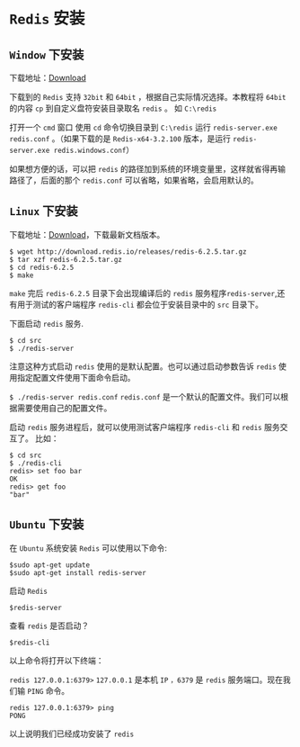 # `Redis` 安装

## `Window` 下安装
下载地址：[Download](https://github.com/dmajkic/redis/downloads)

下载到的 `Redis` 支持 `32bit` 和 `64bit` ，根据自己实际情况选择。本教程将 `64bit` 的内容 `cp` 到自定义盘符安装目录取名 `redis` 。 如 `C:\redis`

打开一个 `cmd` 窗口 使用 `cd` 命令切换目录到 `C:\redis` 运行 `redis-server.exe` `redis.conf` 。（如果下载的是 `Redis-x64-3.2.100` 版本，是运行 `redis-server.exe redis.windows.conf`）

如果想方便的话，可以把 `redis` 的路径加到系统的环境变量里，这样就省得再输路径了，后面的那个 `redis.conf` 可以省略，如果省略，会启用默认的。

## `Linux` 下安装
下载地址：[Download](http://redis.io/download)，下载最新文档版本。
```linux
$ wget http://download.redis.io/releases/redis-6.2.5.tar.gz
$ tar xzf redis-6.2.5.tar.gz
$ cd redis-6.2.5
$ make
```
`make` 完后 `redis-6.2.5` 目录下会出现编译后的 `redis` 服务程序`redis-server`,还有用于测试的客户端程序 `redis-cli` 都会位于安装目录中的 `src` 目录下。

下面启动 `redis` 服务.
```
$ cd src
$ ./redis-server
```
注意这种方式启动 `redis` 使用的是默认配置。也可以通过启动参数告诉 `redis` 使用指定配置文件使用下面命令启动。

`$ ./redis-server redis.conf`
`redis.conf` 是一个默认的配置文件。我们可以根据需要使用自己的配置文件。

启动 `redis` 服务进程后，就可以使用测试客户端程序 `redis-cli` 和 `redis` 服务交互了。 比如：
```
$ cd src
$ ./redis-cli
redis> set foo bar
OK
redis> get foo
"bar"
```

## `Ubuntu` 下安装
在 `Ubuntu` 系统安装 `Redis` 可以使用以下命令:
```
$sudo apt-get update
$sudo apt-get install redis-server
```
启动 `Redis`
```
$redis-server
```
查看 `redis` 是否启动？
```
$redis-cli
```
以上命令将打开以下终端：

`redis 127.0.0.1:6379>`
`127.0.0.1` 是本机 `IP` `，6379` 是 `redis` 服务端口。现在我们输 `PING` 命令。
```
redis 127.0.0.1:6379> ping
PONG
```
以上说明我们已经成功安装了 `redis`